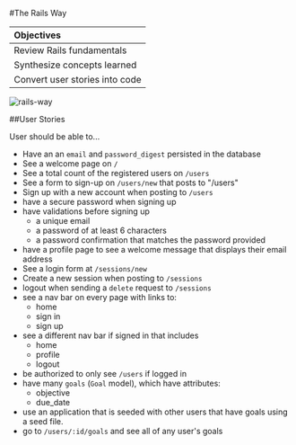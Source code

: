 #The Rails Way

| Objectives |
| :---- |
| Review Rails fundamentals |
| Synthesize concepts learned |
| Convert user stories into code |

![rails-way](http://i.giphy.com/MsvRClUHCl4S4.gif)


##User Stories

User should be able to...

* Have an an `email` and `password_digest` persisted in the database
* See a welcome page on `/`
* See a total count of the registered users on `/users`
* See a form to sign-up on `/users/new` that posts to "/users"
* Sign up with a new account when posting to `/users`
* have a secure password when signing up
* have validations before signing up
    * a unique email
    * a password of at least 6 characters
    * a password confirmation that matches the password provided
* have a profile page to see a welcome message that displays their email address
* See a login form at `/sessions/new`
* Create a new session when posting to `/sessions`
* logout when sending a `delete` request to `/sessions`
* see a nav bar on every page with links to:
    * home
    * sign in
    * sign up
* see a different nav bar if signed in that includes
    * home
    * profile
    * logout
* be authorized to only see `/users` if logged in
* have many `goals` (`Goal` model), which have attributes:
    * objective
    * due_date
* use an application that is seeded with other users that have goals using a seed file.
* go to `/users/:id/goals` and see all of any user's goals